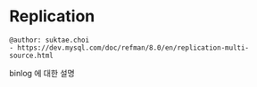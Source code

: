 # Replication

```
@author: suktae.choi
- https://dev.mysql.com/doc/refman/8.0/en/replication-multi-source.html
```

binlog 에 대한 설명